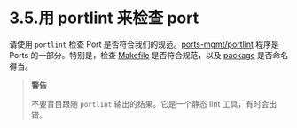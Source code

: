 # 3.5.用 portlint 来检查 port

请使用 `portlint` 检查 Port 是否符合我们的规范。[ports-mgmt/portlint](https://cgit.freebsd.org/ports/tree/ports-mgmt/portlint/) 程序是 Ports 的一部分。特别是，检查 [Makefile](https://docs.freebsd.org/en/books/porters-handbook/porting-samplem/#porting-samplem) 是否符合规范，以及 [package](https://docs.freebsd.org/en/books/porters-handbook/porting-pkgname/#porting-pkgname) 是否命名得当。

>**警告**
>
>不要盲目跟随 `portlint` 输出的结果。它是一个静态 lint 工具，有时会出错。
